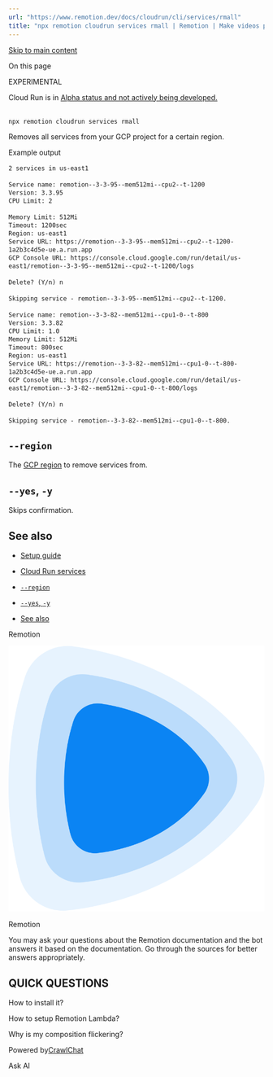 ```yaml
---
url: "https://www.remotion.dev/docs/cloudrun/cli/services/rmall"
title: "npx remotion cloudrun services rmall | Remotion | Make videos programmatically"
---
```


[Skip to main content](https://www.remotion.dev/docs/cloudrun/cli/services/rmall#__docusaurus_skipToContent_fallback)

On this page

EXPERIMENTAL

Cloud Run is in [Alpha status and not actively being developed.](https://www.remotion.dev/docs/cloudrun/status)

```

npx remotion cloudrun services rmall
```

Removes all services from your GCP project for a certain region.

Example output

```
2 services in us-east1

Service name: remotion--3-3-95--mem512mi--cpu2--t-1200
Version: 3.3.95
CPU Limit: 2

Memory Limit: 512Mi
Timeout: 1200sec
Region: us-east1
Service URL: https://remotion--3-3-95--mem512mi--cpu2--t-1200-1a2b3c4d5e-ue.a.run.app
GCP Console URL: https://console.cloud.google.com/run/detail/us-east1/remotion--3-3-95--mem512mi--cpu2--t-1200/logs

Delete? (Y/n) n

Skipping service - remotion--3-3-95--mem512mi--cpu2--t-1200.

Service name: remotion--3-3-82--mem512mi--cpu1-0--t-800
Version: 3.3.82
CPU Limit: 1.0
Memory Limit: 512Mi
Timeout: 800sec
Region: us-east1
Service URL: https://remotion--3-3-82--mem512mi--cpu1-0--t-800-1a2b3c4d5e-ue.a.run.app
GCP Console URL: https://console.cloud.google.com/run/detail/us-east1/remotion--3-3-82--mem512mi--cpu1-0--t-800/logs

Delete? (Y/n) n

Skipping service - remotion--3-3-82--mem512mi--cpu1-0--t-800.

```

## `--region` [​](https://www.remotion.dev/docs/cloudrun/cli/services/rmall\#--region "Direct link to --region")

The [GCP region](https://www.remotion.dev/docs/cloudrun/region-selection) to remove services from.

## `--yes`, `-y` [​](https://www.remotion.dev/docs/cloudrun/cli/services/rmall\#--yes--y "Direct link to --yes--y")

Skips confirmation.

## See also [​](https://www.remotion.dev/docs/cloudrun/cli/services/rmall\#see-also "Direct link to See also")

- [Setup guide](https://www.remotion.dev/docs/cloudrun/setup)
- [Cloud Run services](https://www.remotion.dev/docs/cloudrun/cli/services)

- [`--region`](https://www.remotion.dev/docs/cloudrun/cli/services/rmall#--region)
- [`--yes`, `-y`](https://www.remotion.dev/docs/cloudrun/cli/services/rmall#--yes--y)
- [See also](https://www.remotion.dev/docs/cloudrun/cli/services/rmall#see-also)

Remotion

![Logo](https://raw.githubusercontent.com/remotion-dev/brand/refs/heads/main/logo.svg)

Remotion

You may ask your questions about the Remotion documentation and the bot answers it based on the documentation. Go through the sources for better answers appropriately.

## QUICK QUESTIONS

How to install it?

How to setup Remotion Lambda?

Why is my composition flickering?

Powered by[CrawlChat](https://crawlchat.app/?ref=powered-by-remotion)

Ask AI